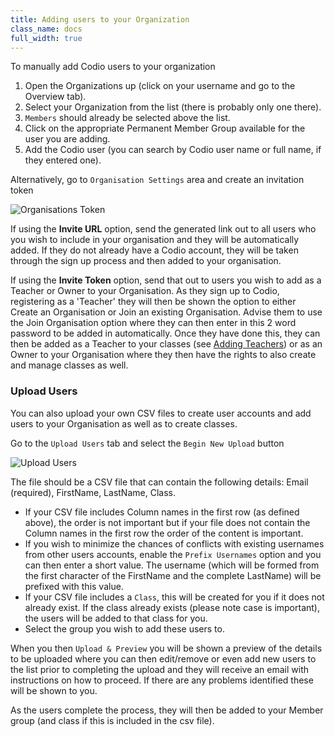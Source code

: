 ```yaml
---
title: Adding users to your Organization
class_name: docs
full_width: true
---
```


To manually add Codio users to your organization

1. Open the Organizations up (click on your username and go to the Overview tab).
1. Select your Organization from the list (there is probably only one there).
1. `Members` should already be selected above the list.
1. Click on the appropriate Permanent Member Group available for the user you are adding.
1. Add the Codio user (you can search by Codio user name or full name, if they entered one).


Alternatively, go to `Organisation Settings` area and create an invitation token

![Organisations Token](/img/docs/organisations_token.png)

If using the **Invite URL** option, send the generated link out to all users who you wish to include in your organisation and they will be automatically added. If they do not already have a Codio account, they will be taken through the sign up process and then added to your organisation.

If using the **Invite Token** option, send that out to users you wish to add as a Teacher or Owner to your Organisation. As they sign up to Codio, registering as a 'Teacher' they will then be shown the option to either Create an Organisation or Join an existing Organisation. Advise them to use the Join Organisation option where they can then enter in this 2 word password to be added in automatically.  Once they have done this, they can then be added as a Teacher to your classes (see [Adding Teachers](/docs/dashboard/classes/class-teachers/)) or as an Owner to your Organisation where they then have the rights to also create and manage classes as well.

### Upload Users

You can also upload your own CSV files to create user accounts and add users to your Organisation as well as to create classes. 


Go to the `Upload Users` tab and select the `Begin New Upload` button

![Upload Users](/img/docs/organisation_upload.png)


The file should be a CSV file that can contain the following details: Email (required), FirstName, LastName, Class.


- If your CSV file includes Column names in the first row (as defined above), the order is not important but if your file does not contain the Column names in the first row the order of the content is important.
- If you wish to minimize the chances of conflicts with existing usernames from other users accounts, enable the `Prefix Usernames` option and you can then enter a short value. The username (which will be formed from the first character of the FirstName and the complete LastName) will be prefixed with this value.
- If your CSV file includes a `Class`, this will be created for you if it does not already exist. If the class already exists (please note case is important), the users will be added to that class for you.
- Select the group you wish to add these users to.

When you then `Upload & Preview` you will be shown a preview of the details to be uploaded where you can then edit/remove or even add new users to the list prior to completing the upload and they will receive an email with instructions on how to proceed. If there are any problems identified these will be shown to you.

As the users complete the process, they will then be added to your Member group (and class if this is included in the csv file).
